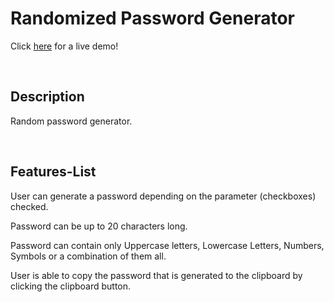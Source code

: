 # Randomized Password Generator

Click [here](https://rand-gen.surge.sh/) for a live demo!

&nbsp;
&nbsp;

## Description

Random password generator.

&nbsp;
&nbsp;

## Features-List

User can generate a password depending on the parameter (checkboxes) checked.

Password can be up to 20 characters long.

Password can contain only Uppercase letters, Lowercase Letters, Numbers, Symbols or a combination of them all.

User is able to copy the password that is generated to the clipboard by clicking the clipboard button.
